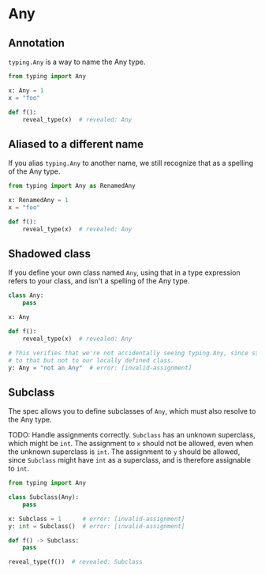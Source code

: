 # Any

## Annotation

`typing.Any` is a way to name the Any type.

```py
from typing import Any

x: Any = 1
x = "foo"

def f():
    reveal_type(x)  # revealed: Any
```

## Aliased to a different name

If you alias `typing.Any` to another name, we still recognize that as a spelling of the Any type.

```py
from typing import Any as RenamedAny

x: RenamedAny = 1
x = "foo"

def f():
    reveal_type(x)  # revealed: Any
```

## Shadowed class

If you define your own class named `Any`, using that in a type expression refers to your class, and
isn't a spelling of the Any type.

```py
class Any:
    pass

x: Any

def f():
    reveal_type(x)  # revealed: Any

# This verifies that we're not accidentally seeing typing.Any, since str is assignable
# to that but not to our locally defined class.
y: Any = "not an Any"  # error: [invalid-assignment]
```

## Subclass

The spec allows you to define subclasses of `Any`, which must also resolve to the Any type.

TODO: Handle assignments correctly.  `Subclass` has an unknown superclass, which might be `int`. The
assignment to `x` should not be allowed, even when the unknown superclass is `int`.  The assignment
to `y` should be allowed, since `Subclass` might have `int` as a superclass, and is therefore
assignable to `int`.

```py
from typing import Any

class Subclass(Any):
    pass

x: Subclass = 1      # error: [invalid-assignment]
y: int = Subclass()  # error: [invalid-assignment]

def f() -> Subclass:
    pass

reveal_type(f())  # revealed: Subclass
```
